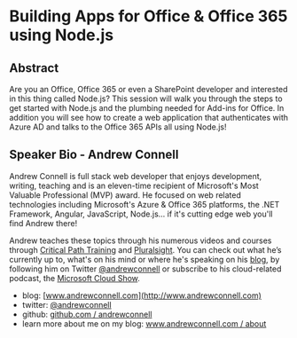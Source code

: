 Building Apps for Office & Office 365 using Node.js
===================================================

Abstract
--------
Are you an Office, Office 365 or even a SharePoint developer and interested in this thing called Node.js? This session will walk you through the steps to get started with Node.js and the plumbing needed for Add-ins for Office. In addition you will see how to create a web application that authenticates with Azure AD and talks to the Office 365 APIs all using Node.js!

Speaker Bio - Andrew Connell
----------------------------
Andrew Connell is full stack web developer that enjoys development, writing, teaching and is an eleven-time recipient of Microsoft's Most Valuable Professional (MVP) award. He focused on web related technologies including Microsoft's Azure & Office 365 platforms, the .NET Framework, Angular, JavaScript, Node.js... if it's cutting edge web you'll find Andrew there! 

Andrew teaches these topics through his numerous videos and courses through [Critical Path Training](http://www.CriticalPathTraining.com) and [Pluralsight](http://www.pluralsight.com/author/andrew-connell). You can check out what he’s currently up to, what's on his mind or where he's speaking on his [blog](http://www.andrewconnell.com), by following him on Twitter [@andrewconnell](http://www.twitter.com/andrewconnell) or subscribe to his cloud-related podcast, the [Microsoft Cloud Show](http://www.microsoftcloudshow.com). 
 
- blog: [www.andrewconnell.com](http://www.andrewconnell.com)
- twitter: [@andrewconnell](http://www.twitter.com/andrewconnell)
- github: [github.com / andrewconnell](http://github.com/andrewconnell)
- learn more about me on my blog: [www.andrewconnell.com / about](http://www.andrewconnell.com/About)